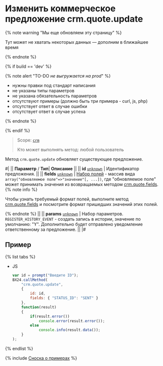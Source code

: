 # Изменить коммерческое предложение crm.quote.update

{% note warning "Мы еще обновляем эту страницу" %}

Тут может не хватать некоторых данных — дополним в ближайшее время

{% endnote %}

{% if build == 'dev' %}

{% note alert "TO-DO _не выгружается на prod_" %}

- нужны правки под стандарт написания
- не указаны типы параметров
- не указана обязательность параметров
- отсутствуют примеры (должно быть три примера - curl, js, php)
- отсутствует ответ в случае ошибки
- отсутствует ответ в случае успеха

{% endnote %}

{% endif %}

> Scope: [`crm`](../../scopes/permissions.md)
>
> Кто может выполнять метод: любой пользователь

Метод `crm.quote.update` обновляет существующее предложение.


#|
||  **Параметр** / **Тип**| **Описание** ||
|| **id**
[`unknown`](../../data-types.md) | Идентификатор предложения. ||
|| **fields**
[`unknown`](../../data-types.md) | [Набор полей](./crm-quote-add.md) - массив вида `array("обновляемое поле"=>"значение"[, ...])`, где "обновляемое поле" может принимать значения из возвращаемых методом [crm.quote.fields](./crm-quote-fields.md). 
{% note info %}

Чтобы узнать требуемый формат полей, выполните метод [crm.quote.fields](./crm-quote-fields.md) и посмотрите формат пришедших значений этих полей. 

{% endnote %}
||
|| **params**
[`unknown`](../../data-types.md) | Набор параметров. `REGISTER_HISTORY_EVENT` - создать запись в истории, значение по умолчанию: "Y". Дополнительно будет отправлено уведомление ответственному за предложение. ||
|#

## Пример

{% list tabs %}

- JS

    ```js
    var id = prompt("Введите ID");
    BX24.callMethod(
        "crm.quote.update",
        {
            id: id,
            fields: { "STATUS_ID": "SENT" }    
        },
        function(result)
        {
            if(result.error())
                console.error(result.error());
            else
                console.info(result.data());
        }
    );
    ```

{% endlist %}

{% include [Сноска о примерах](../../../_includes/examples.md) %}